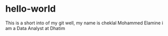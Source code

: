 # hello-world
This is a short into of my git
well, my name is cheklal Mohammed Elamine i am a Data Analyst at Dhatim
